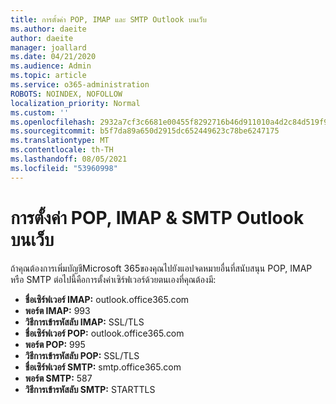 ```yaml
---
title: การตั้งค่า POP, IMAP และ SMTP Outlook บนเว็บ
ms.author: daeite
author: daeite
manager: joallard
ms.date: 04/21/2020
ms.audience: Admin
ms.topic: article
ms.service: o365-administration
ROBOTS: NOINDEX, NOFOLLOW
localization_priority: Normal
ms.custom: ''
ms.openlocfilehash: 2932a7cf3c6681e00455f8292716b46d911010a4d2c84d519f90b2ffa971b35f
ms.sourcegitcommit: b5f7da89a650d2915dc652449623c78be6247175
ms.translationtype: MT
ms.contentlocale: th-TH
ms.lasthandoff: 08/05/2021
ms.locfileid: "53960998"
---
```

# <a name="pop-imap--smtp-settings-for-outlook-on-the-web"></a>การตั้งค่า POP, IMAP & SMTP Outlook บนเว็บ

ถ้าคุณต้องการเพิ่มบัญชีMicrosoft 365ของคุณไปยังแอปจดหมายอื่นที่สนับสนุน POP, IMAP หรือ SMTP ต่อไปนี้คือการตั้งค่าเซิร์ฟเวอร์ด้วยตนเองที่คุณต้องมี:
  
- **ชื่อเซิร์ฟเวอร์ IMAP:** outlook.office365.com
- **พอร์ต IMAP:** 993
- **วิธีการเข้ารหัสลับ IMAP:** SSL/TLS
- **ชื่อเซิร์ฟเวอร์ POP:** outlook.office365.com  
- **พอร์ต POP:** 995  
- **วิธีการเข้ารหัสลับ POP:** SSL/TLS  
- **ชื่อเซิร์ฟเวอร์ SMTP:** smtp.office365.com
- **พอร์ต SMTP:** 587
- **วิธีการเข้ารหัสลับ SMTP:** STARTTLS